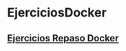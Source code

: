# EjerciciosDocker

## [Ejercicios Repaso Docker](https://github.com/saulOMgit/EjerciciosDocker/blob/main/Docker%20Ejercicios%20Repaso/DockerEjerciciosRepaso.md)
